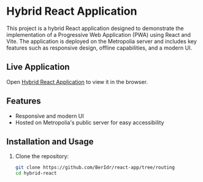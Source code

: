 # Hybrid React Application

This project is a hybrid React application designed to demonstrate the implementation of a Progressive Web Application (PWA) using React and Vite. The application is deployed on the Metropolia server and includes key features such as responsive design, offline capabilities, and a modern UI.

## Live Application

Open [Hybrid React Application](https://users.metropolia.fi/~idrizb/hybrid_react/) to view it in the browser.

## Features

- Responsive and modern UI
- Hosted on Metropolia's public server for easy accessibility

## Installation and Usage

1. Clone the repository:
   ```bash
   git clone https://github.com/BerIdr/react-app/tree/routing
   cd hybrid-react
